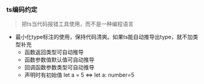 ### ts编码约定

> 把ts当代码报错工具使用，而不是一种编程语言

* 最小化type标注的使用，保持代码清爽。如果ts能自动推导出type，就不加类型补充
  * 函数返回类型可自动推导
  * 函数参数值默认值可自动推导
  * 回调函数参数类型可自动推导
  * 声明时有初始值   let a = 5      <=>  let a: number=5

  